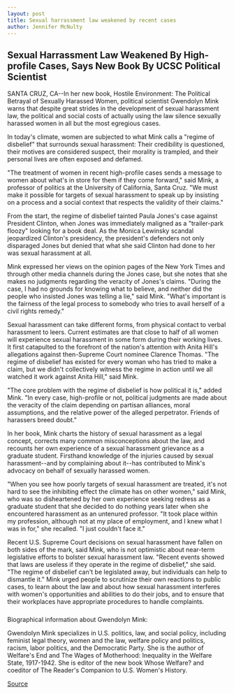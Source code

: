 ```yaml
---
layout: post
title: Sexual harrassment law weakened by recent cases
author: Jennifer McNulty
---
```


## Sexual Harrassment Law Weakened By High-profile Cases, Says New Book By UCSC Political Scientist

SANTA CRUZ, CA--In her new book, Hostile Environment: The Political Betrayal of Sexually Harassed Women, political scientist Gwendolyn Mink warns that despite great strides in the development of sexual harassment law, the political and social costs of actually using the law silence sexually harassed women in all but the most egregious cases.

In today's climate, women are subjected to what Mink calls a "regime of disbelief" that surrounds sexual harassment: Their credibility is questioned, their motives are considered suspect, their morality is trampled, and their personal lives are often exposed and defamed.

"The treatment of women in recent high-profile cases sends a message to women about what's in store for them if they come forward," said Mink, a professor of politics at the University of California, Santa Cruz. "We must make it possible for targets of sexual harassment to speak up by insisting on a process and a social context that respects the validity of their claims."

From the start, the regime of disbelief tainted Paula Jones's case against President Clinton, when Jones was immediately maligned as a "trailer-park floozy" looking for a book deal. As the Monica Lewinsky scandal jeopardized Clinton's presidency, the president's defenders not only disparaged Jones but denied that what she said Clinton had done to her was sexual harassment at all.

Mink expressed her views on the opinion pages of the New York Times and through other media channels during the Jones case, but she notes that she makes no judgments regarding the veracity of Jones's claims. "During the case, I had no grounds for knowing what to believe, and neither did the people who insisted Jones was telling a lie," said Mink. "What's important is the fairness of the legal process to somebody who tries to avail herself of a civil rights remedy."

Sexual harassment can take different forms, from physical contact to verbal harassment to leers. Current estimates are that close to half of all women will experience sexual harassment in some form during their working lives. It first catapulted to the forefront of the nation's attention with Anita Hill's allegations against then-Supreme Court nominee Clarence Thomas. "The regime of disbelief has existed for every woman who has tried to make a claim, but we didn't collectively witness the regime in action until we all watched it work against Anita Hill," said Mink.

"The core problem with the regime of disbelief is how political it is," added Mink. "In every case, high-profile or not, political judgments are made about the veracity of the claim depending on partisan alliances, moral assumptions, and the relative power of the alleged perpetrator. Friends of harassers breed doubt."

In her book, Mink charts the history of sexual harassment as a legal concept, corrects many common misconceptions about the law, and recounts her own experience of a sexual harassment grievance as a graduate student. Firsthand knowledge of the injuries caused by sexual harassment--and by complaining about it--has contributed to Mink's advocacy on behalf of sexually harassed women.

"When you see how poorly targets of sexual harassment are treated, it's not hard to see the inhibiting effect the climate has on other women," said Mink, who was so disheartened by her own experience seeking redress as a graduate student that she decided to do nothing years later when she encountered harassment as an untenured professor. "It took place within my profession, although not at my place of employment, and I knew what I was in for," she recalled. "I just couldn't face it."

Recent U.S. Supreme Court decisions on sexual harassment have fallen on both sides of the mark, said Mink, who is not optimistic about near-term legislative efforts to bolster sexual harassment law. "Recent events showed that laws are useless if they operate in the regime of disbelief," she said. "The regime of disbelief can't be legislated away, but individuals can help to dismantle it." Mink urged people to scrutinize their own reactions to public cases, to learn about the law and about how sexual harassment interferes with women's opportunities and abilities to do their jobs, and to ensure that their workplaces have appropriate procedures to handle complaints.

#####

Biographical information about Gwendolyn Mink:

Gwendolyn Mink specializes in U.S. politics, law, and social policy, including feminist legal theory, women and the law, welfare policy and politics, racism, labor politics, and the Democratic Party. She is the author of Welfare's End and The Wages of Motherhood: Inequality in the Welfare State, 1917-1942. She is editor of the new book Whose Welfare? and coeditor of The Reader's Companion to U.S. Women's History.

[Source](http://www1.ucsc.edu/news_events/press_releases/archive/99-00/03-00/mink_book.htm "Permalink to Sexual harrassment law weakened by recent cases")